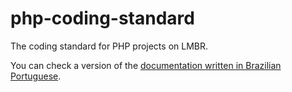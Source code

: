 # php-coding-standard

The coding standard for PHP projects on LMBR.

You can check a version of the [documentation written in Brazilian Portuguese](./README-ptbr.md).